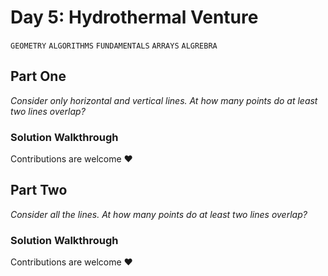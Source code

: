 # Day 5: Hydrothermal Venture
`GEOMETRY` `ALGORITHMS` `FUNDAMENTALS` `ARRAYS` `ALGREBRA`
## Part One
*Consider only horizontal and vertical lines. At how many points do at least two lines overlap?*

### Solution Walkthrough
Contributions are welcome ❤️

## Part Two
*Consider all the lines. At how many points do at least two lines overlap?*
### Solution Walkthrough
Contributions are welcome ❤️
